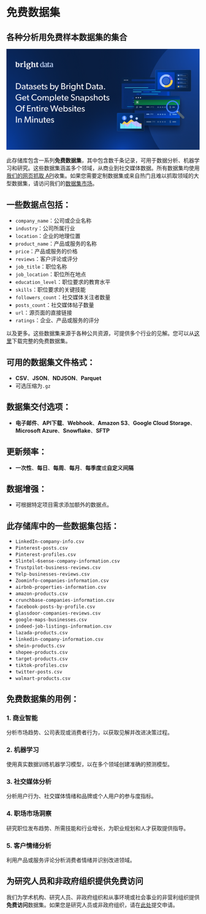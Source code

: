 # 免费数据集

## 各种分析用免费样本数据集的集合

![免费数据集标题](https://github.com/bright-cn/Free-datasets/blob/main/free-datasets.PNG)

此存储库包含一系列**免费数据集**，其中包含数千条记录，可用于数据分析、机器学习和研究。这些数据集涵盖多个领域，从商业到社交媒体数据。所有数据集均使用[我们的网页抓取 API](https://bright.cn/products/web-scraper)收集。如果您需要定制数据集或来自热门且难以抓取领域的大型数据集，请访问我们的[数据集市场](https://bright.cn/products/datasets)。

## 一些数据点包括：

- `company_name`：公司或企业名称
- `industry`：公司所属行业
- `location`：企业的地理位置
- `product_name`：产品或服务的名称
- `price`：产品或服务的价格
- `reviews`：客户评论或评分
- `job_title`：职位名称
- `job_location`：职位所在地点
- `education_level`：职位要求的教育水平
- `skills`：职位要求的关键技能
- `followers_count`：社交媒体关注者数量
- `posts_count`：社交媒体帖子数量
- `url`：源页面的直接链接
- `ratings`：企业、产品或服务的评分

以及更多。这些数据集来源于各种公共资源，可提供多个行业的见解。您可以从[这里](https://bright.cn/products/datasets/free)下载完整的免费数据集。

## 可用的数据集文件格式：

- **CSV**、**JSON**、**NDJSON**、**Parquet**
- 可选压缩为`.gz`

## 数据集交付选项：

- **电子邮件**、**API下载**、**Webhook**、**Amazon S3**、**Google Cloud Storage**、**Microsoft Azure**、**Snowflake**、**SFTP**

## 更新频率：

- **一次性**、**每日**、**每周**、**每月**、**每季度**或**自定义间隔**

## 数据增强：

- 可根据特定项目需求添加额外的数据点。

## 此存储库中的一些数据集包括：

- `LinkedIn-company-info.csv`
- `Pinterest-posts.csv`
- `Pinterest-profiles.csv`
- `Slintel-6sense-company-information.csv`
- `Trustpilot-business-reviews.csv`
- `Yelp-businesses-reviews.csv`
- `Zoominfo-companies-information.csv`
- `airbnb-properties-information.csv`
- `amazon-products.csv`
- `crunchbase-companies-information.csv`
- `facebook-posts-by-profile.csv`
- `glassdoor-companies-reviews.csv`
- `google-maps-businesses.csv`
- `indeed-job-listings-information.csv`
- `lazada-products.csv`
- `linkedin-company-information.csv`
- `shein-products.csv`
- `shopee-products.csv`
- `target-products.csv`
- `tiktok-profiles.csv`
- `twitter-posts.csv`
- `walmart-products.csv`

## 免费数据集的用例：

### 1. 商业智能
分析市场趋势、公司表现或消费者行为，以获取见解并改进决策过程。

### 2. 机器学习
使用真实数据训练机器学习模型，以在多个领域创建准确的预测模型。

### 3. 社交媒体分析
分析用户行为、社交媒体情绪和品牌或个人用户的参与度指标。

### 4. 职场市场洞察
研究职位发布趋势、所需技能和行业增长，为职业规划和人才获取提供指导。

### 5. 客户情绪分析
利用产品或服务评论分析消费者情绪并识别改进领域。

## 为研究人员和非政府组织提供免费访问

我们为学术机构、研究人员、非政府组织和从事环境或社会事业的非营利组织提供**免费访问**数据集。如果您是研究人员或非政府组织，请在[此处](https://brightinitiative.com)提交申请。
